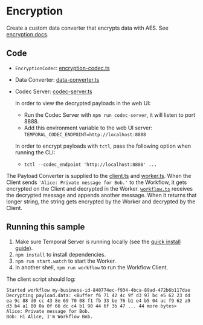 # Encryption

Create a custom data converter that encrypts data with AES. See [encryption docs](https://docs.temporal.io/typescript/data-converters#encryption).

## Code

- `EncryptionCodec`: [encryption-codec.ts](./src/encryption-codec.ts)
- Data Converter: [data-converter.ts](./src/data-converter.ts)
- Codec Server: [codec-server.ts](./src/codec-server.ts)

  In order to view the decrypted payloads in the web UI:

  - Run the Codec Server with `npm run codec-server`, it will listen to port 8888.
  - Add this environment variable to the web UI server: `TEMPORAL_CODEC_ENDPOINT=http://localhost:8888`

  In order to encrypt payloads with `tctl`, pass the following option when running the CLI:

  - `tctl --codec_endpoint 'http://localhost:8888' ...`

The Payload Converter is supplied to the [client.ts](./src/client.ts) and [worker.ts](./src/worker.ts). When the Client sends `'Alice: Private message for Bob.'` to the Workflow, it gets encrypted on the Client and decrypted in the Worker. [`workflow.ts`](./src/workflow.ts) receives the decrypted message and appends another message. When it returns that longer string, the string gets encrypted by the Worker and decrypted by the Client.

## Running this sample

1. Make sure Temporal Server is running locally (see the [quick install guide](https://docs.temporal.io/server/quick-install/)).
1. `npm install` to install dependencies.
1. `npm run start.watch` to start the Worker.
1. In another shell, `npm run workflow` to run the Workflow Client.

The client script should log:

```
Started workflow my-business-id-840774ec-f934-4bca-89ad-472b6b117dae
Decrypting payload.data: <Buffer f6 71 42 4c 9f d3 97 bc e5 62 23 dd ea 9c 88 d0 cc 43 8e 69 70 08 f1 fb 33 be 76 b1 e4 b5 04 ac f9 62 a9 d3 b4 a1 80 0a 0f 66 dc c4 b1 90 44 6f 3b 47 ... 44 more bytes>
Alice: Private message for Bob.
Bob: Hi Alice, I'm Workflow Bob.
```

